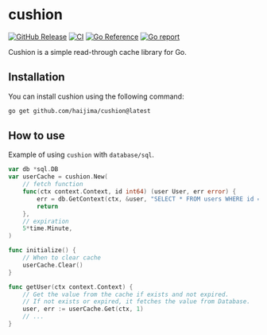 # cushion

[![GitHub Release](https://img.shields.io/github/v/release/haijima/cushion)](https://github.com/haijima/cushion/releases)
[![CI](https://github.com/haijima/cushion/actions/workflows/ci.yaml/badge.svg?branch=main)](https://github.com/haijima/cushion/actions/workflows/ci.yaml)
[![Go Reference](https://pkg.go.dev/badge/github.com/haijima/cushion.svg)](https://pkg.go.dev/github.com/haijima/cushion)
[![Go report](https://goreportcard.com/badge/github.com/haijima/cushion)](https://goreportcard.com/report/github.com/haijima/cushion)

Cushion is a simple read-through cache library for Go.

## Installation

You can install cushion using the following command:

``` sh
go get github.com/haijima/cushion@latest
```

## How to use

Example of using `cushion` with `database/sql`.

```go
var db *sql.DB
var userCache = cushion.New(
    // fetch function
    func(ctx context.Context, id int64) (user User, err error) {
        err = db.GetContext(ctx, &user, "SELECT * FROM users WHERE id = ?", id)
        return
    },
    // expiration
    5*time.Minute,
)

func initialize() {
	// When to clear cache
	userCache.Clear()
}

func getUser(ctx context.Context) {
    // Get the value from the cache if exists and not expired.
    // If not exists or expired, it fetches the value from Database.
    user, err := userCache.Get(ctx, 1)
    // ...
}
```
